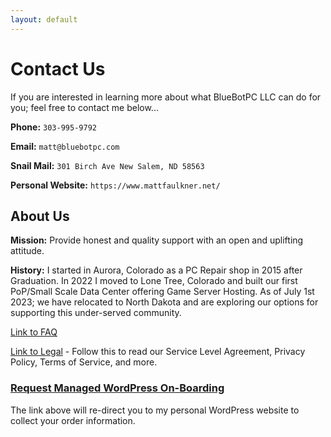 ```yaml
---
layout: default
---
```

# Contact Us

If you are interested in learning more about what BlueBotPC LLC can do for you; feel free to contact me below...

**Phone:** ```303-995-9792```

**Email:** ```matt@bluebotpc.com```

**Snail Mail:** ```301 Birch Ave New Salem, ND 58563```

**Personal Website:** ```https://www.mattfaulkner.net/```

## About Us

**Mission:** Provide honest and quality support with an open and uplifting attitude.

**History:** I started in Aurora, Colorado as a PC Repair shop in 2015 after Graduation. In 2022 I moved to Lone Tree, Colorado and built our first PoP/Small Scale Data Center offering Game Server Hosting. As of July 1st 2023; we have relocated to North Dakota and are exploring our options for supporting this under-served community.

[Link to FAQ](https://www.bluebotpc.com/pages/faq)

[Link to Legal](https://www.bluebotpc.com/pages/legal/legal) - Follow this to read our Service Level Agreement, Privacy Policy, Terms of Service, and more.

### [Request Managed WordPress On-Boarding](https://www.mattfaulkner.net/bluebotpc/)

The link above will re-direct you to my personal WordPress website to collect your order information.
